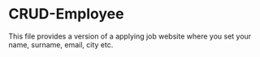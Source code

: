 # CRUD-Employee

This file provides a version of a applying job website where you set your name, surname, email, city etc.
